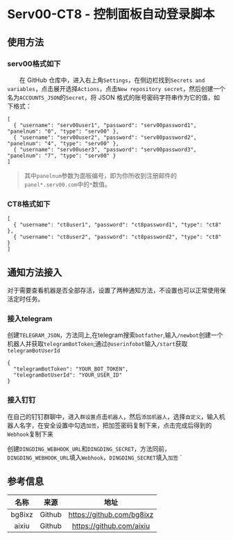 # Serv00-CT8 - 控制面板自动登录脚本
## 使用方法
### serv00格式如下

　　在 GitHub 仓库中，进入右上角`Settings`，在侧边栏找到`Secrets and variables`，点击展开选择`Actions`，点击`New repository secret`，然后创建一个名为`ACCOUNTS_JSON`的`Secret`，将 JSON 格式的账号密码字符串作为它的值，如下格式：  
```
[  
  { "username": "serv00user1", "password": "serv00password1", "panelnum": "0", "type": "serv00" },
  { "username": "serv00user2", "password": "serv00password2", "panelnum": "4", "type": "serv00" },
  { "username": "serv00user3", "password": "serv00password3", "panelnum": "7", "type": "serv00" }  
]
```
> 其中`panelnum`参数为面板编号，即为你所收到注册邮件的`panel*.serv00.com`中的`*`数值。

### CT8格式如下
```
[  
  { "username": "ct8user1", "password": "ct8password1", "type": "ct8" },
  { "username": "ct8user2", "password": "ct8password2", "type": "ct8" } 
]
```
## 通知方法接入
对于需要查看机器是否全部存活，设置了两种通知方法，不设置也可以正常使用保活定时任务。
### 接入telegram
创建`TELEGRAM_JSON`，方法同上,在telegram搜索`botfather`,输入`/newbot`创建一个机器人并获取`telegramBotToken`;通过`@userinfobot`输入`/start`获取`telegramBotUserId`
```
{
  "telegramBotToken": "YOUR_BOT_TOKEN",
  "telegramBotUserId": "YOUR_USER_ID"
}
```
### 接入钉钉

在自己的钉钉群聊中，进入`群设置`点击`机器人`，然后`添加机器人`，选择`自定义`，输入机器人名字，在安全设置中勾选`加签`，把加签密码复制下来，点击完成后得到的`Webhook`复制下来

创建`DINGDING_WEBHOOK_URL`和`DINGDING_SECRET`，方法同前，`DINGDING_WEBHOOK_URL`填入`Webhook`，`DINGDING_SECRET`填入`加签`
`

## 参考信息
|  名称 |来源|地址|
| :------------: | :------------: | :------------: |
|bg8ixz|Github|https://github.com/bg8ixz|
|aixiu|Github|https://github.com/aixiu|

